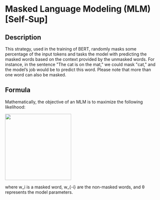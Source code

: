# Masked Language Modeling (MLM) [Self-Sup]

## Description

This strategy, used in the training of BERT, randomly masks some percentage of the input tokens and tasks the model with predicting the masked words based on the context provided by the unmasked words. For instance, in the sentence "The cat is on the mat," we could mask "cat," and the model’s job would be to predict this word. Please note that more than one word can also be masked.

## Formula

Mathematically, the objective of an MLM is to maximize the following likelihood:

<img src="image1.png" style="width:2.27377in" />

where w\_i is a masked word, w\_{-i} are the non-masked words, and θ represents the model parameters.
